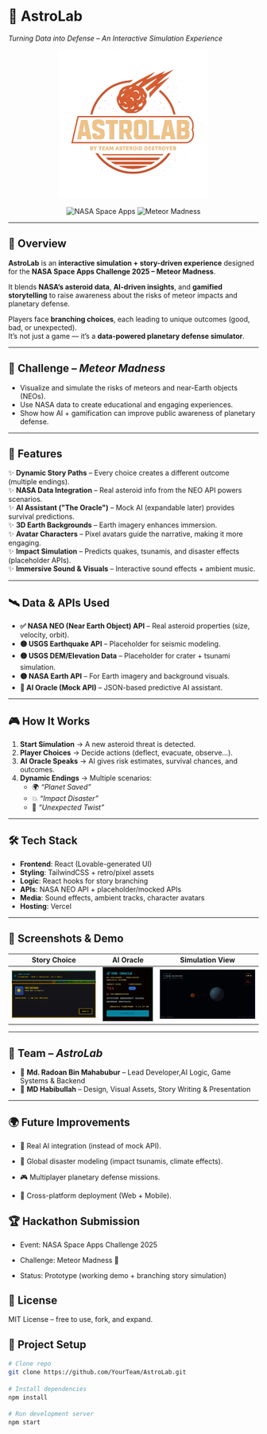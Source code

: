 # 🌌 AstroLab  
*Turning Data into Defense – An Interactive Simulation Experience*  

<p align="center">
  <img src="logo.png" alt="AstroLab Logo" width="300"/>
</p>  

<p align="center">
  <img src="https://img.shields.io/badge/NASA%20Space%20Apps-2025-blue?logo=nasa" alt="NASA Space Apps"/>
  <img src="https://img.shields.io/badge/Challenge-Meteor%20Madness-orange?logo=meteor" alt="Meteor Madness"/>
</p>

---

## 🚀 Overview  
**AstroLab** is an **interactive simulation + story-driven experience** designed for the **NASA Space Apps Challenge 2025 – Meteor Madness**.  

It blends **NASA’s asteroid data**, **AI-driven insights**, and **gamified storytelling** to raise awareness about the risks of meteor impacts and planetary defense.  

Players face **branching choices**, each leading to unique outcomes (good, bad, or unexpected).  
It’s not just a game — it’s a **data-powered planetary defense simulator**.  

---

## 🎯 Challenge – *Meteor Madness*  
- Visualize and simulate the risks of meteors and near-Earth objects (NEOs).  
- Use NASA data to create educational and engaging experiences.  
- Show how AI + gamification can improve public awareness of planetary defense.  

---

## 🧩 Features  
✨ **Dynamic Story Paths** – Every choice creates a different outcome (multiple endings).  
✨ **NASA Data Integration** – Real asteroid info from the NEO API powers scenarios.  
✨ **AI Assistant ("The Oracle")** – Mock AI (expandable later) provides survival predictions.  
✨ **3D Earth Backgrounds** – Earth imagery enhances immersion.  
✨ **Avatar Characters** – Pixel avatars guide the narrative, making it more engaging.  
✨ **Impact Simulation** – Predicts quakes, tsunamis, and disaster effects (placeholder APIs).  
✨ **Immersive Sound & Visuals** – Interactive sound effects + ambient music.  

---

## 🛰️ Data & APIs Used  
- **✅ NASA NEO (Near Earth Object) API** – Real asteroid properties (size, velocity, orbit).  
- **🟡 USGS Earthquake API** – Placeholder for seismic modeling.  
- **🟡 USGS DEM/Elevation Data** – Placeholder for crater + tsunami simulation.  
- **🟡 NASA Earth API** – For Earth imagery and background visuals.  
- **🧠 AI Oracle (Mock API)** – JSON-based predictive AI assistant.  

---

## 🎮 How It Works  
1. **Start Simulation** → A new asteroid threat is detected.  
2. **Player Choices** → Decide actions (deflect, evacuate, observe…).  
3. **AI Oracle Speaks** → AI gives risk estimates, survival chances, and outcomes.  
4. **Dynamic Endings** → Multiple scenarios:  
   - 🌍 *“Planet Saved”*  
   - 💥 *“Impact Disaster”*  
   - 🤯 *“Unexpected Twist”*  

---

## 🛠️ Tech Stack  
- **Frontend**: React (Lovable-generated UI)  
- **Styling**: TailwindCSS + retro/pixel assets  
- **Logic**: React hooks for story branching  
- **APIs**: NASA NEO API + placeholder/mocked APIs  
- **Media**: Sound effects, ambient tracks, character avatars  
- **Hosting**: Vercel 
---

## 📸 Screenshots & Demo  
| Story Choice | AI Oracle | Simulation View |  
|--------------|-----------|-----------------|  
| ![Story](Story.png) | ![AI](AI.png) | ![Sim](simulation.png) |  


---

## 👥 Team – *AstroLab*  
- 🌌 **Md. Radoan Bin Mahabubur** – Lead Developer,AI Logic, Game Systems & Backend
- 🎨 **MD Habibullah** – Design, Visual Assets, Story Writing & Presentation  

---
## 🌍 Future Improvements
- 🔮 Real AI integration (instead of mock API).

- 🌊 Global disaster modeling (impact tsunamis, climate effects).

- 🎮 Multiplayer planetary defense missions.

- 📱 Cross-platform deployment (Web + Mobile).

## 🏆 Hackathon Submission
- Event: NASA Space Apps Challenge 2025

- Challenge: Meteor Madness 🌠

- Status: Prototype (working demo + branching story simulation)

## 📜 License
MIT License – free to use, fork, and expand.

## 📂 Project Setup  
```bash
# Clone repo
git clone https://github.com/YourTeam/AstroLab.git

# Install dependencies
npm install

# Run development server
npm start


